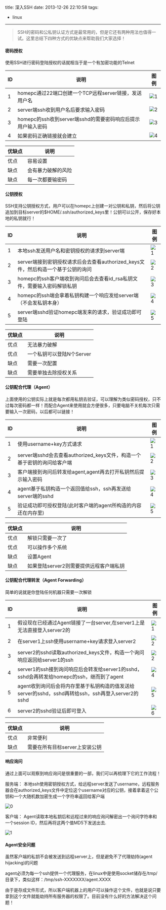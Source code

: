 title: 深入SSH
date: 2013-12-26 22:10:58
tags:
- linux
---

> SSH的密码和公私钥认证方式是最常用的，但是它还有两种用法也值得一试。这里总结下四种方式的优缺点来帮助我们大家选择！

<!-- more -->

#### 密码授权

使用SSH进行密码登陆授权的话就相当于是一个有加密功能的Telnet

|ID|说明|图例|
|-|-|-|
|1|homepc通过22端口创建一个TCP远程server链接，发送用户名|![1](http://www.unixwiz.net/images/sshpass1.gif)|
|2|server端ssh收到用户名后要求输入密码|![2](http://www.unixwiz.net/images/sshpass2.gif)|
|3|homepc的ssh收到server端sshd的需要密码响应后提示用户输入密码|![3](http://www.unixwiz.net/images/sshpass3.gif)|
|4|如果密码正确链接就会建立|![4](http://www.unixwiz.net/images/sshpass4.gif)|

|优缺点|说明|
|-|-|
|优点|容易设置|
|缺点|会有暴力破解的风险|
|缺点|每一次都要输密码|

#### 公钥授权

SSH支持公钥授权方式，用户可以在homepc上创建一对公钥和私钥，然后将公钥追加到目标server的$HOME/.ssh/authorized_keys里！公钥可以公开，保存好本地的私钥就行！

|ID|说明|图例|
|-|-|-|
|1|本地ssh发送用户名和密钥授权的请求到server端|![1](http://www.unixwiz.net/images/sshkey1.gif)|
|2|server端接到密钥授权请求后会去查看authorized_keys文件，然后构造一个基于公钥的询问|![2](http://www.unixwiz.net/images/sshkey2.gif)|
|3|homepc的ssh客户端收到询问后会去查看id_rsa私钥文件，需要输入密码解锁私钥|![3](http://www.unixwiz.net/images/sshkey3.gif)|
|4|homepc的ssh端会拿着私钥构建一个响应发给server端（不会发私钥本身）|![4](http://www.unixwiz.net/images/sshkey4.gif)|
|5|server端sshd验证homepc端发来的请求，验证成功即可登陆|![5](http://www.unixwiz.net/images/sshkey5.gif)|

|优缺点|说明|
|-|-|
|优点|无法暴力破解|
|优点|一个私钥可以登陆N个Server|
|缺点|需要一次配置|
|缺点|需要单独去除授权关系|

#### 公钥配合代理（Agent）

上面使用的公钥实际上就是每次都用私钥去验证，可以理解为类似密码授权，只不过每次密码都一样！而配合Agent来使用就会方便很多，只要电脑不关机每次只需要输入一次密码，以后都可以链接！

|ID|说明|图例|
|-|-|-|
|1|使用username+key方式请求|![1](http://www.unixwiz.net/images/sshagent1.gif)|
|2|server端sshd会去查看authorized_keys文件，构造一个基于密钥的询问给客户端|![2](http://www.unixwiz.net/images/sshagent2.gif)|
|3|客户端接到询问后转发给agent,agent再去打开私钥然后提示输入密码|![3](http://www.unixwiz.net/images/sshagent3.gif)|
|4|agent基于私钥构造一个返回值给ssh，ssh再发送给server端的sshd|![4](http://www.unixwiz.net/images/sshagent4.gif)|
|5|验证成功即可授权登陆(此时客户端的agent所构造的内容还在内存里)|![5](http://www.unixwiz.net/images/sshagent5.gif)|

|优缺点|说明|
|-|-|
|优点|解锁只需要一次了|
|优点|可以操作多个系统|
|缺点|设置Agent|
|缺点|如果登陆server2则需要提供远程客户端私钥|

#### 公钥配合代理转发（Agent Forwarding）

简单的说就是你登陆任何机器只需要一次解锁

|ID|说明|图例|
|-|-|-|
|1|假设现在已经通过Agent链接了一台server,在server1上是无法直接登入server2的|![1](http://www.unixwiz.net/images/sshfwd1.gif)|
|2|在server1上ssh使用username+key请求登入server2|![2](http://www.unixwiz.net/images/sshfwd2.gif)|
|3|server2的sshd读取authorized_keys文件，构造一个询问响应返回给server1的ssh|![2](http://www.unixwiz.net/images/sshfwd3.gif)|
|4|server1的ssh接到询问响应后会转发给server1的sshd，sshd会再转发给homepc的ssh，继而到了agent|![4](http://www.unixwiz.net/images/sshfwd4.gif)|
|5|agent收到询问后会将内存里基于私钥构造的值发送给server的sshd，sshd再转给ssh，ssh再登入server2的sshd|![5](http://www.unixwiz.net/images/sshfwd5.gif)|
|6|server2的sshd验证后即可登入|![6](http://www.unixwiz.net/images/sshfwd6.gif)|

|优缺点|说明|
|-|-|
|优点|非常便利|
|缺点|需要在所有目标server上安装公钥|

#### 响应询问

通过上面可以观察到响应询问是很重要的一部，我们可以再梳理下它的工作流程！

服务端：
本地ssh使用密钥授权方式，给远程server发送了username，远程服务器会在authorized_keys文件中定位这个username对应的公钥，接着拿着这个公钥和一个大随机数加密生成一个字符串返回给客户端

![0](http://www.unixwiz.net/images/ssh-key-challenge.gif)


客户端：
Agent读取本地私钥后和远程过来的响应询问解密出一个询问字符串和一个session ID，然后再将这两个值MD5下发送出去.

![1](http://www.unixwiz.net/images/ssh-key-challenge.gif)

#### Agent安全问题

虽然客户端的私钥不会被发送到远程server上，但是避免不了代理劫持(agent hijacking)的问题

agent必须为每一个ssh提供一个代理服务，在linux中是使用socket储存在/tmp/目录下，类似这样：/tmp/ssh-XXXXXXX/agent.XXXX

由于是存成文件形式，所以客户端机器上的用户可以操作这个文件，也就是说只要拿到这个文件就能劫持所有服务器的权限了。目前没有什么好的方法解决这个问题！
